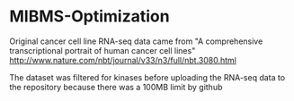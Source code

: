 # MIBMS-Optimization

Original cancer cell line RNA-seq data came from "A comprehensive transcriptional portrait of human cancer cell lines" http://www.nature.com/nbt/journal/v33/n3/full/nbt.3080.html

The dataset was filtered for kinases before uploading the RNA-seq data to the repository because there was a 100MB limit by github